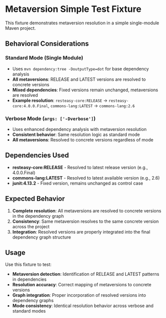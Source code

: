 # Metaversion Simple Test Fixture

This fixture demonstrates metaversion resolution in a simple single-module Maven project.

## Behavioral Considerations

### Standard Mode (Single Module)
- Uses `mvn dependency:tree -DoutputType=dot` for base dependency analysis
- **All metaversions**: RELEASE and LATEST versions are resolved to concrete versions
- **Mixed dependencies**: Fixed versions remain unchanged, metaversions are resolved
- **Example resolution**: `resteasy-core:RELEASE` → `resteasy-core:4.0.0.Final`, `commons-lang:LATEST` → `commons-lang:2.6`

### Verbose Mode (`args: ['-Dverbose']`)
- Uses enhanced dependency analysis with metaversion resolution
- **Consistent behavior**: Same resolution logic as standard mode
- **All metaversions**: Resolved to concrete versions regardless of mode

## Dependencies Used

- **resteasy-core:RELEASE** - Resolved to latest release version (e.g., 4.0.0.Final)
- **commons-lang:LATEST** - Resolved to latest available version (e.g., 2.6)  
- **junit:4.13.2** - Fixed version, remains unchanged as control case

## Expected Behavior

1. **Complete resolution**: All metaversions are resolved to concrete versions in the dependency graph
2. **Consistency**: Same metaversion resolves to the same concrete version across the project
3. **Integration**: Resolved versions are properly integrated into the final dependency graph structure

## Usage

Use this fixture to test:
- **Metaversion detection**: Identification of RELEASE and LATEST patterns in dependencies
- **Resolution accuracy**: Correct mapping of metaversions to concrete versions  
- **Graph integration**: Proper incorporation of resolved versions into dependency graphs
- **Mode consistency**: Identical resolution behavior across verbose and standard modes

